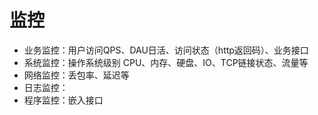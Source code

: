 # 监控

* 业务监控：用户访问QPS、DAU日活、访问状态（http返回码）、业务接口
* 系统监控：操作系统级别 CPU、内存、硬盘、IO、TCP链接状态、流量等
* 网络监控：丢包率、延迟等
* 日志监控：
* 程序监控：嵌入接口